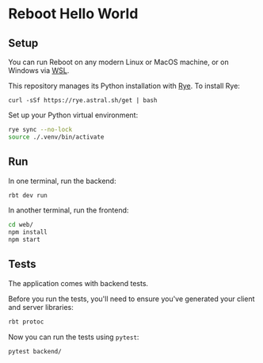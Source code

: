 # Reboot Hello World

## Setup

You can run Reboot on any modern Linux or MacOS machine, or on Windows via [WSL](https://learn.microsoft.com/en-us/windows/wsl/install).

This repository manages its Python installation with [Rye](https://github.com/astral-sh/rye). To install Rye:
```
curl -sSf https://rye.astral.sh/get | bash
```

Set up your Python virtual environment:
```sh
rye sync --no-lock
source ./.venv/bin/activate
```

## Run

In one terminal, run the backend:
```sh
rbt dev run
```

In another terminal, run the frontend:
```sh
cd web/
npm install
npm start
```

## Tests

The application comes with backend tests.

Before you run the tests, you'll need to ensure you've generated your client and server libraries:
```sh
rbt protoc
```

Now you can run the tests using `pytest`:

```sh
pytest backend/
```
